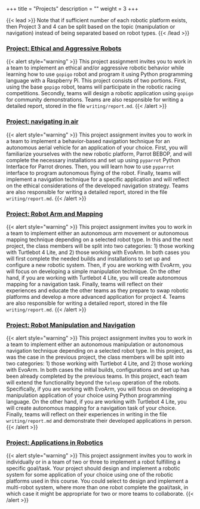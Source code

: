 +++
title = "Projects"
description = ""
weight = 3
+++


{{< lead >}} Note that if sufficient number of each robotic platform exists, then Project 3 and 4 can be split based on the topic (manipulation or navigation) instead of being separated based on robot types. {{< /lead >}}

### [Project: Ethical and Aggressive Robots ](https://classroom.github.com/a/q3fHb-19)

{{< alert style="warning" >}} This project assignment invites you to work in a team to implement an ethical and/or aggressive robotic behavior while learning how to use `gopigo` robot and program it using Python programming language with a Raspberry Pi. This project consists of two portions. First, using the base `gopigo` robot, teams will participate in the robotic racing competitions. Secondly, teams will design a robotic application using `gopigo` for community demonstrations. Teams are also responsible for writing a detailed report, stored in the file `writing/report.md`. {{< /alert >}}

### [Project: navigating in air](https://classroom.github.com/a/Ums8zWMD) 

{{< alert style="warning" >}} This project assignment invites you to work in a team to implement a behavior-based navigation technique for an autonomous aerial vehicle for an application of your choice. First, you will familiarize yourselves with the new robotic platform, Parrot BEBOP, and will complete the necessary installations and set up using `pyparrot` Python Interface for Parrot drones. Then, you will learn how to use `pyparrot` interface to program autonomous flying of the robot. Finally, teams will implement a navigation technique for a specific application and will reflect on the ethical considerations of the developed navigation strategy. Teams are also responsible for writing a detailed report, stored in the file `writing/report.md`.  {{< /alert >}}

### [Project: Robot Arm and Mapping](https://classroom.github.com/a/NOnOvzAa) 

{{< alert style="warning" >}} This project assignment invites you to work in a team to implement either an autonomous arm movement or autonomous mapping technique depending on a selected robot type. In this and the next project, the class members will be split into two categories: 1) those working with Turtlebot 4 Lite, and 2) those working with EvoArm. In both cases you will first complete the needed builds and installations to set up and configure a new robotic system. Then, if you are working with EvoArm, you will focus on developing a simple manipulation technique. On the other hand, if you are working with Turtlebot 4 Lite, you will create autonomous mapping for a navigation task. Finally, teams will reflect on their experiences and educate the other teams as they prepare to swap robotic platforms and develop a more advanced application for project 4\. Teams are also responsible for writing a detailed report, stored in the file `writing/report.md`. {{< /alert >}}

### [Project: Robot Manipulation and Navigation](https://classroom.github.com/a/EJpFjOIn) 

{{< alert style="warning" >}} This project assignment invites you to work in a team to implement either an autonomous manipulation or autonomous navigation technique depending on a selected robot type. In this project, as was the case in the previous project, the class members will be split into two categories: 1) those working with Turtlebot 4 Lite, and 2) those working with EvoArm. In both cases the initial builds, configurations and set up has been already completed by the previous teams. In this project, each team will extend the functionality beyond the `teleop` operation of the robots. Specifically, if you are working with EvoArm, you will focus on developing a manipulation application of your choice using Python programming language. On the other hand, if you are working with Turtlebot 4 Lite, you will create autonomous mapping for a navigation task of your choice. Finally, teams will reflect on their experiences in writing in the file `writing/report.md` and demonstrate their developed applications in person. {{< /alert >}}

### [Project: Applications in Robotics](https://classroom.github.com/a/6rXqJdbi)

{{< alert style="warning" >}} This project assignment invites you to work in individually or in a team of two or three to implement a robot fulfilling a specific goal/task. Your project should design and implement a robotic system for some application of your choice using one of the robotic platforms used in this course. You could select to design and implement a multi-robot system, where more than one robot complete the goal/task, in which case it might be appropriate for two or more teams to collaborate. {{< /alert >}}